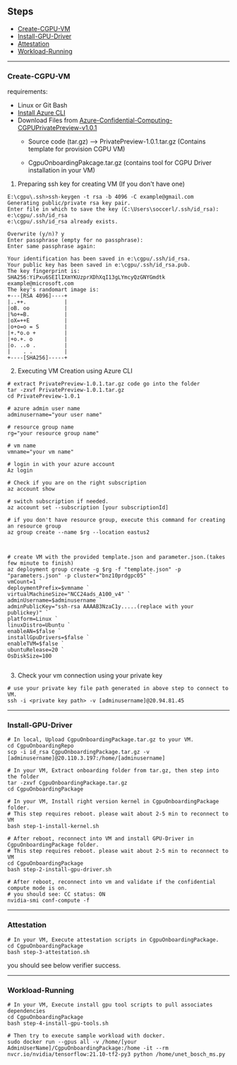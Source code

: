 ## Steps

- [Create-CGPU-VM](#Create-CGPU-VM)
- [Install-GPU-Driver](#Install-GPU-Driver) 
- [Attestation ](#Attestation) 
- [Workload-Running](#Workload-Running) 



-----
### Create-CGPU-VM


requirements:

- Linux or Git Bash
- [Install Azure CLI](https://docs.microsoft.com/en-us/cli/azure/install-azure-cli) 
- Download Files from [Azure-Confidential-Computing-CGPUPrivatePreview-v1.0.1](https://github.com/Azure-Confidential-Computing/PrivatePreview/releases/tag/V1.0.1 )
  - Source code (tar.gz) --> PrivatePreview-1.0.1.tar.gz
    (Contains template for provision CGPU VM)
    
  - CgpuOnboardingPakcage.tar.gz
    (contains tool for CGPU Driver installation in your VM)

1. Preparing ssh key for creating VM (If you don't have one)
```
E:\cgpu\.ssh>ssh-keygen -t rsa -b 4096 -C example@gmail.com
Generating public/private rsa key pair.
Enter file in which to save the key (C:\Users\soccerl/.ssh/id_rsa): e:\cgpu/.ssh/id_rsa
e:\cgpu/.ssh/id_rsa already exists.

Overwrite (y/n)? y
Enter passphrase (empty for no passphrase):
Enter same passphrase again:

Your identification has been saved in e:\cgpu/.ssh/id_rsa.
Your public key has been saved in e:\cgpu/.ssh/id_rsa.pub.
The key fingerprint is:
SHA256:YiPxu6SEIlIXmYKUzprXDhXqI13gLYmcyQzGNYGmdtk example@microsoft.com
The key's randomart image is:
+---[RSA 4096]----+
|..++.            |
|oB. oo           |
|%o+=B.           |
|oX=++E           |
|o+o=o = S        |
|+.*o.o +         |
|+o.+. o          |
|o. ..o .         |
|    . .          |
+----[SHA256]-----+
```
2. Executing VM Creation using Azure CLI
```
# extract PrivatePreview-1.0.1.tar.gz code go into the folder
tar -zxvf PrivatePreview-1.0.1.tar.gz
cd PrivatePreview-1.0.1

# azure admin user name
adminusername="your user name"

# resource group name
rg="your resource group name"

# vm name 
vmname="your vm name"

# login in with your azure account
Az login

# Check if you are on the right subscription
az account show

# switch subscription if needed.
az account set --subscription [your subscriptionId]

# if you don't have resource group, execute this command for creating an resource group
az group create --name $rg --location eastus2



# create VM with the provided template.json and parameter.json.(takes few minute to finish)
az deployment group create -g $rg -f "template.json" -p "parameters.json" -p cluster="bnz10prdgpc05" `
vmCount=1 `
deploymentPrefix=$vmname `
virtualMachineSize="NCC24ads_A100_v4" `
adminUsername=$adminusername `
adminPublicKey="ssh-rsa AAAAB3NzaC1y.....(replace with your publickey)" `
platform=Linux `
linuxDistro=Ubuntu `
enableAN=$false `
installGpuDrivers=$false `
enableTVM=$false `
ubuntuRelease=20 `
OsDiskSize=100


```
 3. Check your vm connection using your private key
```
# use your private key file path generated in above step to connect to VM.
ssh -i <private key path> -v [adminusername]@20.94.81.45
```
---------------

### Install-GPU-Driver

```
# In local, Upload CgpuOnboardingPackage.tar.gz to your VM.
cd CgpuOnboardingRepo 
scp -i id_rsa CgpuOnboardingPackage.tar.gz -v [adminusername]@20.110.3.197:/home/[adminusername]

# In your VM, Extract onboarding folder from tar.gz, then step into the folder
tar -zxvf CgpuOnboardingPackage.tar.gz
cd CgpuOnboardingPackage 

# In your VM, Install right version kernel in CgpuOnboardingPackage folder.
# This step requires reboot. please wait about 2-5 min to reconnect to VM
bash step-1-install-kernel.sh

# After reboot, reconnect into VM and install GPU-Driver in CgpuOnboardingPackage folder.
# This step requires reboot. please wait about 2-5 min to reconnect to VM
cd CgpuOnboardingPackage 
bash step-2-install-gpu-driver.sh

# After reboot, reconnect into vm and validate if the confidential compute mode is on.
# you should see: CC status: ON
nvidia-smi conf-compute -f 

```
---------------

### Attestation
```
# In your VM, Execute attestation scripts in CgpuOnboardingPackage.
cd CgpuOnboardingPackage 
bash step-3-attestation.sh
```
you should see below verifier success.

-----------------
### Workload-Running

```
# In your VM, Execute install gpu tool scripts to pull associates dependencies
cd CgpuOnboardingPackage 
bash step-4-install-gpu-tools.sh

# Then try to execute sample workload with docker.
sudo docker run --gpus all -v /home/[your AdminUserName]/CgpuOnboardingPackage:/home -it --rm nvcr.io/nvidia/tensorflow:21.10-tf2-py3 python /home/unet_bosch_ms.py

```




